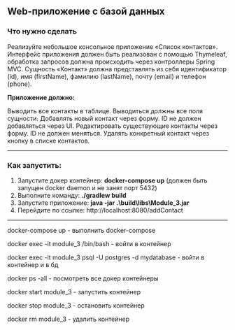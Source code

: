 <h2>Web-приложение с базой данных</h2>
<h3>Что нужно сделать</h3>
Реализуйте небольшое консольное приложение «Список контактов». 
Интерфейс приложения должен быть реализован с помощью Thymeleaf, 
обработка запросов должна происходить через контроллеры Spring MVC. 
Сущность «Контакт» должна представлять из себя идентификатор (id), 
имя (firstName), фамилию (lastName), почту (email) и телефон (phone).

<b>Приложение должно:</b>

Выводить все контакты в таблице. Выводиться должны все поля сущности.
Добавлять новый контакт через форму. ID не должен добавляться через UI.
Редактировать существующие контакты через форму. ID не должен меняться.
Удалять конкретный контакт через кнопку в списке контактов.

---
<h3>Как запустить:</h3>

1. Запустите докер контейнер: <b>docker-compose up</b> (должен быть запущен docker daemon и не занят порт 5432)
2. Выполните команду: <b>./gradlew build</b>
3. Запустите приложение: <b>java -jar .\build\libs\Module_3.jar</b>
4. Перейдите по ссылке: http://localhost:8080/addContact 

---

docker-compose up - выполнить docker-compose

docker exec -it module_3 /bin/bash - войти в контейнер

docker exec -it module_3 psql -U postgres -d mydatabase - войти в контейнер и в бд

docker ps -all - посмотреть все докер контейнеры

docker start module_3 - запустить контейнер

docker stop module_3 - остановить контейнер

docker rm module_3 - удалить контейнер
